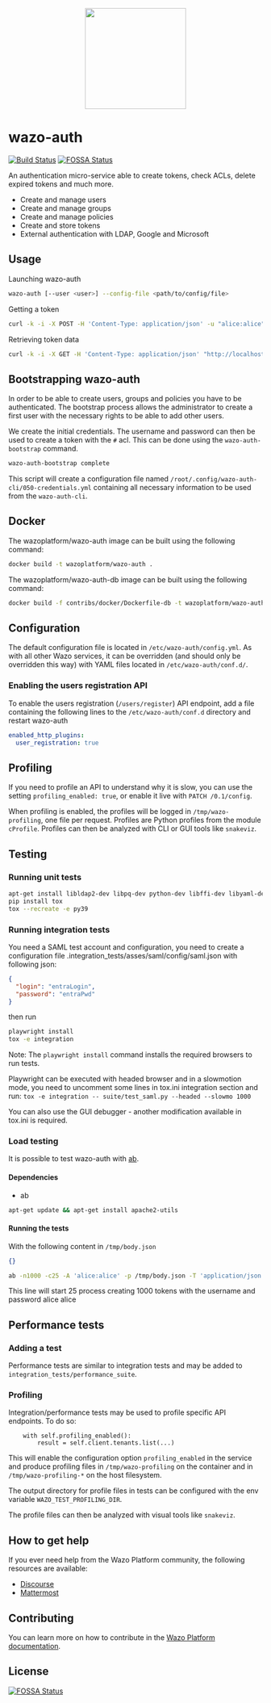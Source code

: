 <p align="center"><img src="https://github.com/wazo-platform/wazo-platform.org/raw/master/static/images/logo.png" height="200"></p>

# wazo-auth

[![Build Status](https://jenkins.wazo.community/buildStatus/icon?job=wazo-auth)](https://jenkins.wazo.community/job/wazo-auth)
[![FOSSA Status](https://app.fossa.io/api/projects/git%2Bgithub.com%2Fwazo-platform%2Fwazo-auth.svg?type=shield)](https://app.fossa.io/projects/git%2Bgithub.com%2Fwazo-platform%2Fwazo-auth?ref=badge_shield)

An authentication micro-service able to create tokens, check ACLs, delete expired tokens and much more.

* Create and manage users
* Create and manage groups
* Create and manage policies
* Create and store tokens
* External authentication with LDAP, Google and Microsoft

## Usage

Launching wazo-auth

```sh
wazo-auth [--user <user>] --config-file <path/to/config/file>
```

Getting a token

```sh
curl -k -i -X POST -H 'Content-Type: application/json' -u "alice:alice" "http://localhost:9497/0.1/token" -d '{}'
```

Retrieving token data

```sh
curl -k -i -X GET -H 'Content-Type: application/json' "http://localhost:9497/0.1/token/${TOKEN}"
```

## Bootstrapping wazo-auth

In order to be able to create users, groups and policies you have to be authenticated. The bootstrap
process allows the administrator to create a first user with the necessary rights to be able to add
other users.

We create the initial credentials. The username and password can then be used
to create a token with the `#` acl. This can be done using the
`wazo-auth-bootstrap` command.

```sh
wazo-auth-bootstrap complete
```

This script will create a configuration file named `/root/.config/wazo-auth-cli/050-credentials.yml`
containing all necessary information to be used from the `wazo-auth-cli`.

## Docker

The wazoplatform/wazo-auth image can be built using the following command:

```sh
docker build -t wazoplatform/wazo-auth .
```

The wazoplatform/wazo-auth-db image can be built using the following command:

```sh
docker build -f contribs/docker/Dockerfile-db -t wazoplatform/wazo-auth-db .
```

## Configuration

The default configuration file is located in `/etc/wazo-auth/config.yml`. As with all other Wazo
services, it can be overridden (and should only be overridden this way) with YAML files located in
`/etc/wazo-auth/conf.d/`.

### Enabling the users registration API

To enable the users registration (`/users/register`) API endpoint, add a file containing the following
lines to the `/etc/wazo-auth/conf.d` directory and restart wazo-auth

```yaml
enabled_http_plugins:
  user_registration: true
```

## Profiling

If you need to profile an API to understand why it is slow, you can use the
setting `profiling_enabled: true`, or enable it live with `PATCH /0.1/config`.

When profiling is enabled, the profiles will be logged in `/tmp/wazo-profiling`,
one file per request. Profiles are Python profiles from the module `cProfile`.
Profiles can then be analyzed with CLI or GUI tools like `snakeviz`.

## Testing

### Running unit tests

```sh
apt-get install libldap2-dev libpq-dev python-dev libffi-dev libyaml-dev libsasl2-dev
pip install tox
tox --recreate -e py39
```

### Running integration tests

You need a SAML test account and configuration, you need to create a configuration
file .integration_tests/asses/saml/config/saml.json with following json:
```json
{
  "login": "entraLogin",
  "password": "entraPwd"
}
```
then run

```sh
playwright install
tox -e integration
```
Note: The `playwright install` command installs the required browsers to run tests.

Playwright can be executed with headed browser and in a slowmotion mode, you
need to uncomment some lines in tox.ini integration section and run:
`tox -e integration -- suite/test_saml.py --headed --slowmo 1000`

You can also use the GUI debugger - another modification available in tox.ini is
required.

### Load testing

It is possible to test wazo-auth with [ab](https://httpd.apache.org/docs/2.4/programs/ab.html).

#### Dependencies

* ab

```sh
apt-get update && apt-get install apache2-utils
```

#### Running the tests

With the following content in `/tmp/body.json`

```json
{}
```

```sh
ab -n1000 -c25 -A 'alice:alice' -p /tmp/body.json -T 'application/json' "http://localhost:9497/0.1/token"
```

This line will start 25 process creating 1000 tokens with the username and password alice alice

## Performance tests

### Adding a test

Performance tests are similar to integration tests and may be added to `integration_tests/performance_suite`.

### Profiling

Integration/performance tests may be used to profile specific API endpoints. To do so:

```
    with self.profiling_enabled():
        result = self.client.tenants.list(...)
```

This will enable the configuration option `profiling_enabled` in the service
and produce profiling files in `/tmp/wazo-profiling` on the container and in
`/tmp/wazo-profiling-*` on the host filesystem.

The output directory for profile files in tests can be configured with the
env variable `WAZO_TEST_PROFILING_DIR`.

The profile files can then be analyzed with visual tools like `snakeviz`.

## How to get help

If you ever need help from the Wazo Platform community, the following resources are available:

* [Discourse](https://wazo-platform.discourse.group/)
* [Mattermost](https://mm.wazo.community)

## Contributing

You can learn more on how to contribute in the [Wazo Platform documentation](https://wazo-platform.org/contribute/code).

## License

[![FOSSA Status](https://app.fossa.io/api/projects/git%2Bgithub.com%2Fwazo-platform%2Fwazo-auth.svg?type=large)](https://app.fossa.io/projects/git%2Bgithub.com%2Fwazo-platform%2Fwazo-auth?ref=badge_large)

